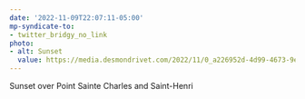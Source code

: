```yaml
---
date: '2022-11-09T22:07:11-05:00'
mp-syndicate-to:
- twitter_bridgy_no_link
photo:
- alt: Sunset
  value: https://media.desmondrivet.com/2022/11/0_a226952d-4d99-4673-9e90-cfa35d0f5f71.jpg
---
```


Sunset over Point Sainte Charles and Saint-Henri